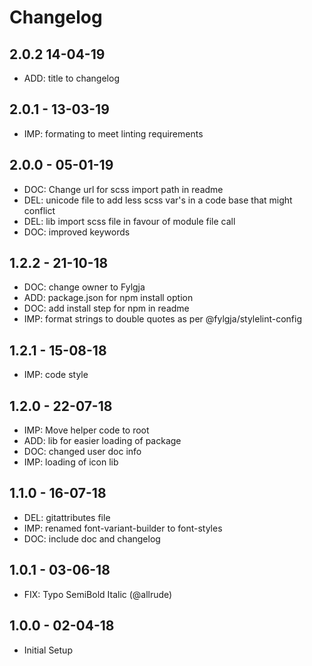 # Changelog

## 2.0.2 14-04-19
* ADD: title to changelog

## 2.0.1 - 13-03-19
* IMP: formating to meet linting requirements

## 2.0.0 - 05-01-19
* DOC: Change url for scss import path in readme
* DEL: unicode file to add less scss var's in a code base that might conflict
* DEL: lib import scss file in favour of module file call
* DOC: improved keywords

## 1.2.2 - 21-10-18
* DOC: change owner to Fylgja
* ADD: package.json for npm install option
* DOC: add install step for npm in readme
* IMP: format strings to double quotes as per @fylgja/stylelint-config

## 1.2.1 - 15-08-18
* IMP: code style

## 1.2.0 - 22-07-18
* IMP: Move helper code to root
* ADD: lib for easier loading of package
* DOC: changed user doc info
* IMP: loading of icon lib

## 1.1.0 - 16-07-18
* DEL: gitattributes file
* IMP: renamed font-variant-builder to font-styles
* DOC: include doc and changelog

## 1.0.1 - 03-06-18
* FIX: Typo SemiBold Italic (@allrude)

## 1.0.0 - 02-04-18
* Initial Setup
